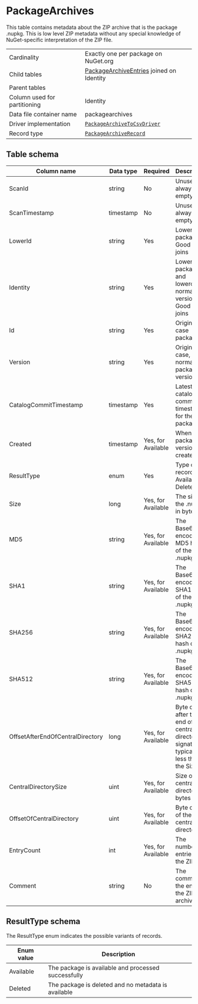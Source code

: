 # PackageArchives

This table contains metadata about the ZIP archive that is the package .nupkg. This is low level ZIP metadata without
any special knowledge of NuGet-specific interpretation of the ZIP file.

|                              |                                                                                                                            |
| ---------------------------- | -------------------------------------------------------------------------------------------------------------------------- |
| Cardinality                  | Exactly one per package on NuGet.org                                                                                       |
| Child tables                 | [PackageArchiveEntries](PackageArchiveEntries.md) joined on Identity                                                       |
| Parent tables                |                                                                                                                            |
| Column used for partitioning | Identity                                                                                                                   |
| Data file container name     | packagearchives                                                                                                            |
| Driver implementation        | [`PackageArchiveToCsvDriver`](../../src/Worker.Logic/CatalogScan/Drivers/PackageArchiveToCsv/PackageArchiveToCsvDriver.cs) |
| Record type                  | [`PackageArchiveRecord`](../../src/Worker.Logic/CatalogScan/Drivers/PackageArchiveToCsv/PackageArchiveRecord.cs)           |

## Table schema

| Column name                      | Data type | Required           | Description                                                                               |
| -------------------------------- | --------- | ------------------ | ----------------------------------------------------------------------------------------- |
| ScanId                           | string    | No                 | Unused, always empty                                                                      |
| ScanTimestamp                    | timestamp | No                 | Unused, always empty                                                                      |
| LowerId                          | string    | Yes                | Lowercase package ID. Good for joins                                                      |
| Identity                         | string    | Yes                | Lowercase package ID and lowercase, normalized version. Good for joins                    |
| Id                               | string    | Yes                | Original case package ID                                                                  |
| Version                          | string    | Yes                | Original case, normalized package version                                                 |
| CatalogCommitTimestamp           | timestamp | Yes                | Latest catalog commit timestamp for the package                                           |
| Created                          | timestamp | Yes, for Available | When the package version was created                                                      |
| ResultType                       | enum      | Yes                | Type of record (e.g. Available, Deleted)                                                  |
| Size                             | long      | Yes, for Available | The size of the .nupkg in bytes                                                           |
| MD5                              | string    | Yes, for Available | The Base64 encoded MD5 hash of the .nupkg                                                 |
| SHA1                             | string    | Yes, for Available | The Base64 encoded SHA1 hash of the .nupkg                                                |
| SHA256                           | string    | Yes, for Available | The Base64 encoded SHA256 hash of the .nupkg                                              |
| SHA512                           | string    | Yes, for Available | The Base64 encoded SHA512 hash of the .nupkg                                              |
| OffsetAfterEndOfCentralDirectory | long      | Yes, for Available | Byte offset after the end of central directory signature, typically 18 less than the Size |
| CentralDirectorySize             | uint      | Yes, for Available | Size of central directory in bytes                                                        |
| OffsetOfCentralDirectory         | uint      | Yes, for Available | Byte offset of the central directory                                                      |
| EntryCount                       | int       | Yes, for Available | The number of entries in the ZIP                                                          |
| Comment                          | string    | No                 | The comment at the end of the ZIP archive                                                 |

## ResultType schema

The ResultType enum indicates the possible variants of records.

| Enum value | Description                                         |
| ---------- | --------------------------------------------------- |
| Available  | The package is available and processed successfully |
| Deleted    | The package is deleted and no metadata is available |
